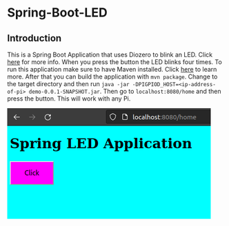 # Spring-Boot-LED

## Introduction

This is a Spring Boot Application that uses Diozero to blink an LED. Click [here](https://www.diozero.com/) for more info. When you press the button the LED blinks four times. To run this application make sure to have Maven installed. Click [here](https://maven.apache.org/install.html) to learn more. After that you can build the application with `mvn package`. Change to the target directory and then run `java -jar -DPIGPIOD_HOST=<ip-address-of-pi> demo-0.0.1-SNAPSHOT.jar`. Then go to `localhost:8080/home` and then press the button. This will work with any Pi.

![app](https://github.com/sentairanger/Spring-Boot-LED/blob/main/led.png)
